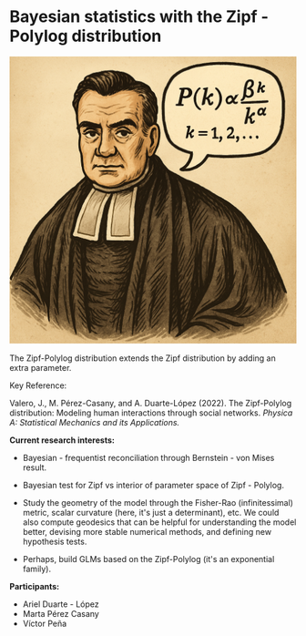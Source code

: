 # Bayesian statistics with the Zipf - Polylog distribution

![](img/bayes-poly.png)


The Zipf-Polylog distribution extends the Zipf distribution by adding an extra parameter.

Key Reference:

Valero, J., M. Pérez-Casany, and A. Duarte-López (2022). The
Zipf-Polylog distribution: Modeling human interactions through social
networks. *Physica A: Statistical Mechanics and its Applications.*

**Current research interests:**

* Bayesian - frequentist reconciliation through Bernstein - von Mises result.

* Bayesian test for Zipf vs interior of parameter space of Zipf - Polylog. 

* Study the geometry of the model through the Fisher-Rao (infinitessimal) metric, scalar curvature (here, it's just a determinant), etc. We could also compute geodesics that can be helpful for understanding the model better, devising more stable numerical methods, and defining new hypothesis tests.

* Perhaps, build GLMs based on the Zipf-Polylog (it's an exponential family).
    
**Participants:**

* Ariel Duarte - López
* Marta Pérez Casany
* Víctor Peña
